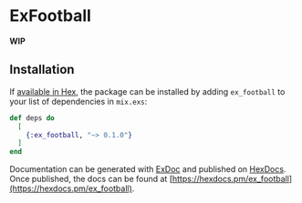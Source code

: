 # ExFootball

**WIP**

## Installation

If [available in Hex](https://hex.pm/docs/publish), the package can be installed
by adding `ex_football` to your list of dependencies in `mix.exs`:

```elixir
def deps do
  [
    {:ex_football, "~> 0.1.0"}
  ]
end
```

Documentation can be generated with [ExDoc](https://github.com/elixir-lang/ex_doc)
and published on [HexDocs](https://hexdocs.pm). Once published, the docs can
be found at [https://hexdocs.pm/ex_football](https://hexdocs.pm/ex_football).

